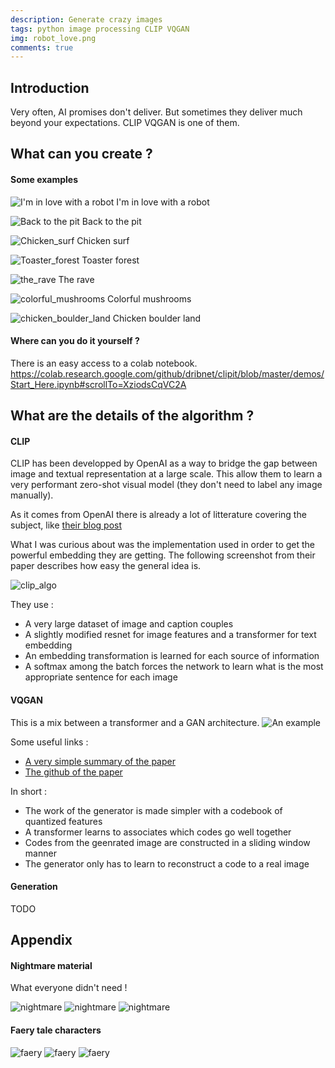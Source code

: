 ```yaml
---
description: Generate crazy images
tags: python image processing CLIP VQGAN
img: robot_love.png
comments: true
---
```


## Introduction

Very often, AI promises don't deliver. But sometimes they deliver much beyond your expectations. CLIP VQGAN is one of them.


## What can you create ?

#### Some examples

![I'm in love with a robot](/assets/img/robot_love.png)
I'm in love with a robot

![Back to the pit](/assets/img/back_to_the_pit.png)
Back to the pit

![Chicken_surf](/assets/img/chicken_surf.png)
Chicken surf

![Toaster_forest](/assets/img/toaster_forest.png)
Toaster forest

![the_rave](/assets/img/the_rave.png)
The rave

![colorful_mushrooms](/assets/img/colorful_mushrooms.png)
Colorful mushrooms

![chicken_boulder_land](/assets/img/chicken_boulder_land.png)
Chicken boulder land



#### Where can you do it yourself ?

There is an easy access to a colab notebook.
https://colab.research.google.com/github/dribnet/clipit/blob/master/demos/Start_Here.ipynb#scrollTo=XziodsCqVC2A



## What are the details of the algorithm ?

#### CLIP 

CLIP has been developped by OpenAI as a way to bridge the gap between image and textual representation at a large scale. This allow them to learn a very performant zero-shot visual model (they don't need to label any image manually).

As it comes from OpenAI there is already a lot of litterature covering the subject, like [their blog post](https://openai.com/blog/clip/)

What I was curious about was the implementation used in order to get the powerful embedding they are getting.
The following screenshot from their paper describes how easy the general idea is.


![clip_algo](/assets/img/clip_algo.png)


They use : 
- A very large dataset of image and caption couples
- A slightly modified resnet for image features and a transformer for text embedding
- An embedding transformation is learned for each source of information
- A softmax among the batch forces the network to learn what is the most appropriate sentence for each image


#### VQGAN

This is a mix between a transformer and a GAN architecture.
![An example](/assets/img/example_VQGAN.png)

Some useful links : 
- [A very simple summary of the paper](https://t.me/casual_gan/46)
- [The github of the paper](https://github.com/CompVis/taming-transformers)

In short : 
- The work of the generator is made simpler with a codebook of quantized features
- A transformer learns to associates which codes go well together
- Codes from the geenrated image are constructed in a sliding window manner
- The generator only has to learn to reconstruct a code to a real image


#### Generation 

TODO



## Appendix

#### Nightmare material

What everyone didn't need !

![nightmare](/assets/img/no_one_reches_the_end.png)
![nightmare](/assets/img/mocking_face_in_the_forest.png)
![nightmare](/assets/img/toad_wizard_and_the_witch.png)

#### Faery tale characters

![faery](/assets/img/dog_engineer_from_the_love_department.png)
![faery](/assets/img/toad_witch.png)
![faery](/assets/img/the_paper_company_cat_ceo.png)
